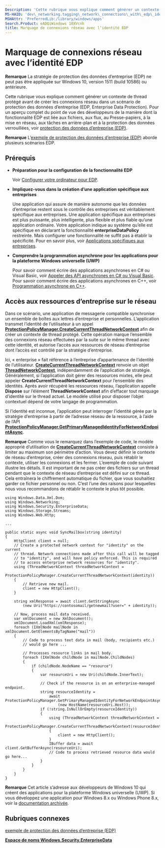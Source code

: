 ```yaml
---
Description: 'Cette rubrique vous explique comment générer un contexte de thread protégé avant de créer les connexions réseau dans un scénario de protection des données d’entreprise (EDP, Enterprise Data Protection).'
MS-HAID: 'dev\_networking.tagging\_network\_connections\_with\_edp\_identity'
MSHAttr: 'PreferredLib:/library/windows/apps'
Search.Product: eADQiWindows 10XVcnh
title: Marquage de connexions réseau avec l’identité EDP
---
```


# Marquage de connexions réseau avec l’identité EDP

__Remarque__ La stratégie de protection des données d’entreprise (EDP) ne peut pas être appliquée sur Windows 10, version 1511 (build 10586) ou antérieure.

Cette rubrique vous explique comment générer un contexte de thread protégé avant de créer les connexions réseau dans un scénario de protection des données d’entreprise (EDP, Enterprise Data Protection). Pour un aperçu complet du point de vue des développeurs de la manière dont la fonctionnalité EDP est liée aux fichiers, aux flux, au Presse-papiers, à la mise en réseau, aux tâches en arrière-plan et à la protection des données verrouillées, voir [protection des données d’entreprise (EDP)](../enterprise/edp-hub.md).

**Remarque** L’[exemple de protection des données d’entreprise (EDP)](http://go.microsoft.com/fwlink/p/?LinkId=620031&clcid=0x409) aborde plusieurs scénarios EDP.



## Prérequis


-   **Préparation pour la configuration de la fonctionnalité EDP**

    Voir [Configurer votre ordinateur pour EDP](../enterprise/edp-hub.md#set-up-your-computer-for-EDP).

-   **Impliquez-vous dans la création d’une application spécifique aux entreprises**

    Une application qui assure de manière autonome que les données d’entreprise restent sous le contrôle des entreprises est véritablement spécifique aux entreprises. Une application spécifique aux entreprises est plus puissante, plus intelligente, plus flexible et plus fiable qu’une application ordinaire. Votre application indique au système qu’elle est spécifique en déclarant la fonctionnalité **enterpriseDataPolicy** restreinte. Mais configurer une fonctionnalité ne suffit pas à établir la spécificité. Pour en savoir plus, voir [Applications spécifiques aux entreprises](../enterprise/edp-hub.md#enterprise-enlightened-apps).

-   **Comprendre la programmation asynchrone pour les applications pour la plateforme Windows universelle (UWP)**

    Pour savoir comment écrire des applications asynchrones en C\# ou Visual Basic, voir [Appeler des API asynchrones en C\# ou Visual Basic](https://msdn.microsoft.com/library/windows/apps/mt187337). Pour savoir comment écrire des applications asynchrones en C++, voir [Programmation asynchrone en C++](https://msdn.microsoft.com/library/windows/apps/mt187334).

## Accès aux ressources d’entreprise sur le réseau


Dans ce scénario, une application de messagerie compatible synchronise un ensemble de boîtes aux lettres d’entreprise et personnelles. L’application transmet l’identité de l’utilisateur à un appel [**ProtectionPolicyManager.CreateCurrentThreadNetworkContext**](https://msdn.microsoft.com/library/windows/apps/dn706025) afin de créer un contexte de thread protégé. Cette opération marque l’ensemble des connexions réseau effectuées par la suite sur le même thread avec cette identité, et autorise l’accès aux ressources de réseau d’entreprise dont l’accès est contrôlé par la stratégie d’entreprise.

Ici, « enterprise » fait référence à l’entreprise d’appartenance de l’identité de l’utilisateur. [
            **CreateCurrentThreadNetworkContext**](https://msdn.microsoft.com/library/windows/apps/dn706025) renvoie un objet [**ThreadNetworkContext**](https://msdn.microsoft.com/library/windows/apps/dn706029), indépendamment de l’application de stratégie. Généralement, si l’application doit gérer des ressources mixtes, elle peut appeler **CreateCurrentThreadNetworkContext** pour l’ensemble des identités. Après avoir récupéré les ressources réseau, l’application appelle **Dispose** sur l’élément **ThreadNetworkContext** afin d’effacer tout marquage d’identité sur le thread actuel. Le modèle utilisé pour disposer l’objet contextuel dépend de votre langage de programmation.

Si l’identité est inconnue, l’application peut interroger l’identité gérée par la stratégie d’entreprise à partir de l’adresse réseau de la ressource, à l’aide de l’API [**ProtectionPolicyManager.GetPrimaryManagedIdentityForNetworkEndpointAsync**](https://msdn.microsoft.com/library/windows/apps/dn706027).

**Remarque** Comme vous le remarquez dans l’exemple de code, le modèle approprié d’utilisation de [**CreateCurrentThreadNetworkContext**](https://msdn.microsoft.com/library/windows/apps/dn706025) consiste à limiter au maximum son périmètre d’action. Vous devez définir le contexte de réseau d’entreprise, créer des connexions réseau, puis rétablir le contexte, utiliser les connexions et les fermer. L’exemple de code suivant illustre les détails. Il est important de ne pas créer des fichiers sur un thread pendant que le contexte de réseau d’entreprise est défini sur ce thread. Cela entraînera le chiffrement automatique du fichier, que vous souhaitiez garder ce fichier personnel ou non. C’est l’une des raisons pour lesquelles nous vous recommandons de rétablir le contexte le plus tôt possible.



```CSharp
using Windows.Data.Xml.Dom;
using Windows.Networking;
using Windows.Security.EnterpriseData;
using Windows.Storage.Streams;
using Windows.Web.Http;

...

public static async void SyncMailbox(string identity)
{
    HttpClient client = null;
    // Create a protected network context for "identity" on the current
    // thread. Network connections made after this call will be tagged
    // to "identity", and will have policy enforced. This is required
    // to access enterprise network resources for "identity".
    using (ThreadNetworkContext threadNetworkContext = 
        ProtectionPolicyManager.CreateCurrentThreadNetworkContext(identity))
    {
        // Retrieve new mail.
        client = new HttpClient();
    }

    string xmlResponse = await client.GetStringAsync
        (new Uri("https://contosomail/getnewmail?user=" + identity));

    // Now, process mail data received.
    var xmlDocument = new XmlDocument();
    xmlDocument.LoadXml(xmlResponse);
    foreach (IXmlNode mailNode in xmlDocument.GetElementsByTagName("mail"))
    {
        // Code to process text data in mail (body, recipients etc.)
        // would go here ...

        // Processes resource links in mail body.
        foreach (IXmlNode childNode in mailNode.ChildNodes)
        {
            if (childNode.NodeName == "resource")
            {
                var resourceUri = new Uri(childNode.InnerText);

                // Check if the resource is on an enterprise-managed endpoint.
                string resourceIdentity =
                    await ProtectionPolicyManager.GetPrimaryManagedIdentityForNetworkEndpointAsync
                        (new HostName(resourceUri.Host));
                if (!string.IsNullOrEmpty(resourceIdentity))
                {
                    using (ThreadNetworkContext threadNetworkContext =
                        ProtectionPolicyManager.CreateCurrentThreadNetworkContext(resourceIdentity))
                    {
                        client = new HttpClient();
                    }
                    IBuffer data = await client.GetBufferAsync(resourceUri);
                    // Code to process retrieved resource data would go here...
                }
            }
        }
    }
}
```

**Remarque** Cet article s’adresse aux développeurs de Windows 10 qui créent des applications pour la plateforme Windows universelle (UWP). Si vous développez une application pour Windows 8.x ou Windows Phone 8.x, voir la [documentation archivée](http://go.microsoft.com/fwlink/p/?linkid=619132).



## Rubriques connexes


[exemple de protection des données d’entreprise (EDP)](http://go.microsoft.com/fwlink/p/?LinkId=620031&clcid=0x409)

[**Espace de noms Windows.Security.EnterpriseData**](https://msdn.microsoft.com/library/windows/apps/dn279153)

 

 





<!--HONumber=Mar16_HO5-->


